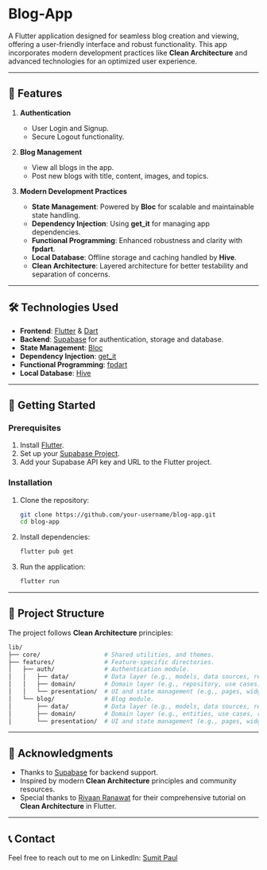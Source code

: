 # Blog-App  

A Flutter application designed for seamless blog creation and viewing, offering a user-friendly interface and robust functionality. This app incorporates modern development practices like **Clean Architecture** and advanced technologies for an optimized user experience.  

---

## 📖 Features  

1. **Authentication**  
   - User Login and Signup.  
   - Secure Logout functionality.  

2. **Blog Management**  
   - View all blogs in the app.  
   - Post new blogs with title, content, images, and topics.  

3. **Modern Development Practices**  
   - **State Management**: Powered by **Bloc** for scalable and maintainable state handling.  
   - **Dependency Injection**: Using **get_it** for managing app dependencies.  
   - **Functional Programming**: Enhanced robustness and clarity with **fpdart**.  
   - **Local Database**: Offline storage and caching handled by **Hive**.  
   - **Clean Architecture**: Layered architecture for better testability and separation of concerns.  

---

## 🛠️ Technologies Used  

- **Frontend**: [Flutter](https://flutter.dev/) & [Dart](https://dart.dev/)  
- **Backend**: [Supabase](https://supabase.io/) for authentication, storage and database.  
- **State Management**: [Bloc](https://bloclibrary.dev/)  
- **Dependency Injection**: [get_it](https://pub.dev/packages/get_it)  
- **Functional Programming**: [fpdart](https://pub.dev/packages/fpdart)  
- **Local Database**: [Hive](https://hivedb.dev/)  

---

## 🚀 Getting Started  

### Prerequisites  
1. Install [Flutter](https://docs.flutter.dev/get-started/install).  
2. Set up your [Supabase Project](https://supabase.com/docs/guides/getting-started).  
3. Add your Supabase API key and URL to the Flutter project. 

### Installation  

1. Clone the repository:  
   ```bash  
   git clone https://github.com/your-username/blog-app.git  
   cd blog-app  
2. Install dependencies:
    ```bash
    flutter pub get  
3. Run the application:
    ```bash
    flutter run  

---

## 📂 Project Structure  

The project follows **Clean Architecture** principles:  

```bash
lib/
├── core/                  # Shared utilities, and themes.
├── features/              # Feature-specific directories.
│   ├── auth/              # Authentication module.
│   │   ├── data/          # Data layer (e.g., models, data sources, repository).
│   │   ├── domain/        # Domain layer (e.g., repository, use cases).
│   │   └── presentation/  # UI and state management (e.g., pages, widgets, bloc).
│   └── blog/              # Blog module.
│       ├── data/          # Data layer (e.g., models, data sources, repository).
│       ├── domain/        # Domain layer (e.g., entities, use cases, repository).
│       └── presentation/  # UI and state management (e.g., pages, widgets, bloc).
```

---

## 🌟 Acknowledgments

- Thanks to [Supabase](https://supabase.com/) for backend support.
- Inspired by modern **Clean Architecture** principles and community resources.
- Special thanks to [Rivaan Ranawat](https://www.youtube.com/watch?v=ELFORM9fmss) for their comprehensive tutorial on **Clean Architecture** in Flutter.


---

## 📞 Contact  

Feel free to reach out to me on LinkedIn: [Sumit Paul](https://linkedin.com/in/sumit-paul-640971218)  

